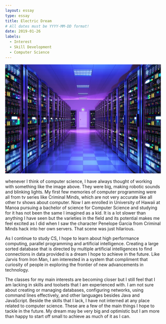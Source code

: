 ```yaml
---
layout: essay
type: essay
title: Electric Dream
# All dates must be YYYY-MM-DD format!
date: 2019-01-26
labels:
  - Interest
  - Skill Development
  - Computer Science
---
```

<img class="ui medium centered rounded image" src="/images/server_1.jpeg">

whenever I think of computer science, I have always thought of working with something like the image above. They were big, making robotic sounds and blinking lights. My first few memories of computer programming were all from tv series like Criminal Minds, which are not very accurate like all other tv shows about computer. Now I am enrolled in University of Hawaii at Manoa pursuing a bachelor of science for Computer Science and studying for it has not been the same I imagined as a kid. It is a lot slower than anything I have seen but the varieties in the field and its potential makes me feel excited as I did when I saw the character Penelope Garcia from Criminal Minds hack into her own servers. That scene was just hilarious.

As I continue to study CS, I hope to learn about high performance computing, parallel programming and artificial intelligence. Creating a large sorted database that is directed by multiple artificial intelligences to find connections in data provided is a dream I hope to achieve in the future. Like Jarvis from Iron Man, I am interested in a system that compliment that curiosity of people in exploring the frontier of new advancements in technology.

The classes for my main interests are becoming closer but I still feel that I am lacking in skills and toolsets that I am experienced with. I am not sure about creating or managing databases, configuring networks, using command lines effectively, and other languages besides Java and JavaScript. Beside the skills that I lack, I have not interned at any place related to computer science. These are a few of the main things I hope to tackle in the future. My dream may be very big and optimistic but I am more than happy to start off small to achieve as much of it as I can.
